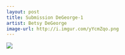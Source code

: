 ```yaml
---
layout: post
title: Submission DeGeorge-1
artist: Betsy DeGeorge
image-url: http://i.imgur.com/yYcmZqo.png
---
```


<!-- This part is optional: -->
![](http://i.imgur.com/yYcmZqo.png)
